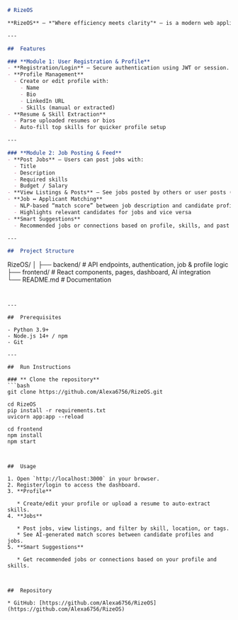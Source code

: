 ```markdown
# RizeOS

**RizeOS** — *"Where efficiency meets clarity"* — is a modern web application designed to help users manage personal profiles, post/view jobs, and leverage AI-driven recommendations for career growth.

---

##  Features

### **Module 1: User Registration & Profile**
- **Registration/Login** – Secure authentication using JWT or session.
- **Profile Management**
  - Create or edit profile with:  
    - Name  
    - Bio  
    - LinkedIn URL  
    - Skills (manual or extracted)
- **Resume & Skill Extraction**
  - Parse uploaded resumes or bios
  - Auto-fill top skills for quicker profile setup

---

### **Module 2: Job Posting & Feed**
- **Post Jobs** – Users can post jobs with:  
  - Title  
  - Description  
  - Required skills  
  - Budget / Salary
- **View Listings & Posts** – See jobs posted by others or user posts (career advice, updates).
- **Job ↔ Applicant Matching**
  - NLP-based “match score” between job description and candidate profile/bio
  - Highlights relevant candidates for jobs and vice versa
- **Smart Suggestions**
  - Recommended jobs or connections based on profile, skills, and past activity

---

##  Project Structure

```

RizeOS/
│
├── backend/          # API endpoints, authentication, job & profile logic
├── frontend/         # React components, pages, dashboard, AI integration        
└── README.md         # Documentation

````


---

##  Prerequisites

- Python 3.9+  
- Node.js 14+ / npm  
- Git  

---

##  Run Instructions

### ** Clone the repository**
```bash
git clone https://github.com/Alexa6756/RizeOS.git

cd RizeOS
pip install -r requirements.txt       
uvicorn app:app --reload              

cd frontend
npm install                            
npm start                              



##  Usage

1. Open `http://localhost:3000` in your browser.
2. Register/login to access the dashboard.
3. **Profile**

   * Create/edit your profile or upload a resume to auto-extract skills.
4. **Jobs**

   * Post jobs, view listings, and filter by skill, location, or tags.
   * See AI-generated match scores between candidate profiles and jobs.
5. **Smart Suggestions**

   * Get recommended jobs or connections based on your profile and skills.



##  Repository

* GitHub: [https://github.com/Alexa6756/RizeOS](https://github.com/Alexa6756/RizeOS)

